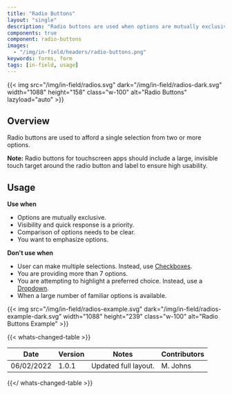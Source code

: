 ```yaml
---
title: "Radio Buttons"
layout: "single"
description: "Radio buttons are used when options are mutually exclusive."
components: true
component: radio-buttons
images:
  - "/img/in-field/headers/radio-buttons.png"
keywords: forms, form
tags: [in-field, usage]
---
```


{{< img src="/img/in-field/radios.svg" dark="/img/in-field/radios-dark.svg" width="1088" height="158" class="w-100" alt="Radio Buttons" lazyload="auto" >}}

## Overview

Radio buttons are used to afford a single selection from two or more options.

**Note:** Radio buttons for touchscreen apps should include a large, invisible touch target around the radio button and label to ensure high usability.

## Usage

**Use when**

- Options are mutually exclusive.
- Visibility and quick response is a priority.
- Comparison of options needs to be clear.
- You want to emphasize options.

**Don't use when**

- User can make multiple selections. Instead, use [Checkboxes](/components/in-field/checkboxes/).
- You are providing more than 7 options.
- You are attempting to highlight a preferred choice. Instead, use a [Dropdown](/components/in-field/dropdowns/).
- When a large number of familiar options is available.

{{< img src="/img/in-field/radios-example.svg" dark="/img/in-field/radios-example-dark.svg" width="1088" height="239" class="w-100" alt="Radio Buttons Example" >}}

{{< whats-changed-table >}}

| Date       | Version | Notes                | Contributors |
| ---------- | ------- | -------------------- | ------------ |
| 06/02/2022 | 1.0.1   | Updated full layout. | M. Johns     |

{{</ whats-changed-table >}}
